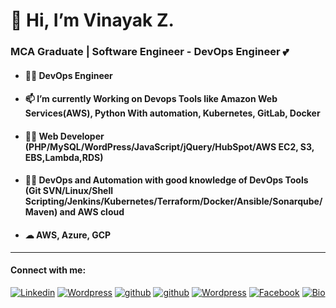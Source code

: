   <h1>👋 Hi, I’m Vinayak Z.</h1>
  <h3>MCA Graduate | Software Engineer - DevOps Engineer 💕</h3>
  
   - <h4>👨‍💻  DevOps Engineer  </h4>
   
   - <h4>📫 I’m currently Working on Devops Tools like Amazon Web Services(AWS), Python With automation, Kubernetes, GitLab, Docker</h4>
   
   - <h4>👨‍💻 Web Developer (PHP/MySQL/WordPress/JavaScript/jQuery/HubSpot/AWS EC2, S3, EBS,Lambda,RDS) </h4>
   
   - <h4>👨‍💻 DevOps and Automation with good knowledge of DevOps Tools (Git SVN/Linux/Shell Scripting/Jenkins/Kubernetes/Terraform/Docker/Ansible/Sonarqube/Maven) and AWS cloud   </h4>

   - <h4>☁ AWS, Azure, GCP </h4>
   

   <hr>
   
   #### Connect with me: 
   
   <a href="https://www.linkedin.com/in/vinayak-zutti"><img alt="Linkedin" title="Linkedin" src="https://img.shields.io/badge/-linked%20in-1DA1F2?style=for-the-badge&logo=linkedin&logoColor=white"></a>
   <a href="https://vinayakz.wordpress.com/"><img alt="Wordpress" title="Wordpress" src="https://img.shields.io/badge/-wordpress%20Blog-1DA1F2?style=for-the-badge&logo=wordpress&logoColor=white"/></a>
   <a href="https://hub.docker.com/u/vinayakz"><img alt="github" title="Github" src="https://img.shields.io/badge/-docker hub-1DA1F2?style=for-the-badge&logo=docker&logoColor=white"/></a>
   <a href="https://github.com/vinayakz"><img alt="github" title="Github" src="https://img.shields.io/badge/-github-1DA1F2?style=for-the-badge&logo=github&logoColor=white"/></a>
   <a href="https://profiles.wordpress.org/vinayakz/"><img alt="Wordpress" title="Wordpress Profile" src="https://img.shields.io/badge/-wordpress%20Profile-1DA1F2?style=for-the-badge&logo=wordpress&logoColor=white"/></a>
   <a href="https://www.facebook.com/vinoo160496"><img alt="Facebook" title="Facebook" src="https://img.shields.io/badge/-facebook%20-1DA1F2?style=for-the-badge&logo=facebook&logoColor=white"></a>
   <a href="https://vinayakz.github.io/"><img alt="Bio"  title="Bio" src="https://img.shields.io/badge/-About Me%20-1DA1F2?style=for-the-badge&logo=&logoColor=white"></a>
    
   
   

<!---
vinayakz/vinayakz is a ✨ special ✨ repository because its `README.md` (this file) appears on your GitHub profile.
You can click the Preview link to take a look at your changes.
--->
